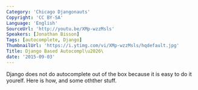 ```yaml
---
Category: 'Chicago Djangonauts'
Copyright: 'CC BY-SA'
Language: 'English'
SourceUrl: 'http://youtu.be/XMp-wzzMsls'
Speakers: [Jonathan Bisson]
Tags: [autocomplete, Django]
ThumbnailUrl: 'https://i.ytimg.com/vi/XMp-wzzMsls/hqdefault.jpg'
Title: Django Based Autocompl\u2026\
date: '2015-09-03'
---
```

Django does not do autocomplete out of the box because it is easy to do it yourelf. Here is how, and some othther stuff. 